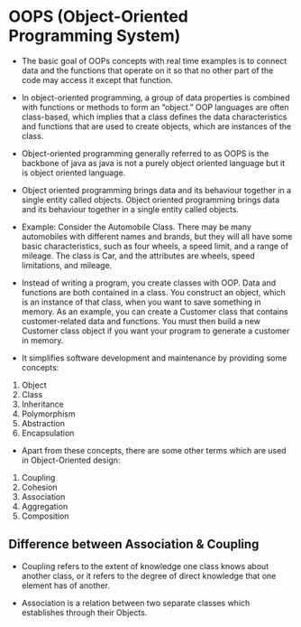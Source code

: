 # OOPS (Object-Oriented Programming System)

- The basic goal of OOPs concepts with real time examples is to connect data and the functions that operate on it so that no other part of the code may access it except that function.


- In object-oriented programming, a group of data properties is combined with functions or methods to form an “object.” OOP languages are often class-based, which implies that a class defines the data characteristics and functions that are used to create objects, which are instances of the class.


- Object-oriented programming generally referred to as OOPS is the backbone of java as java is not a purely object oriented language but it is object oriented language.


- Object oriented programming brings data and its behaviour together in a single entity called objects. Object oriented programming brings data and its behaviour together in a single entity called objects.


- Example: Consider the Automobile Class. There may be many automobiles with different names and brands, but they will all have some basic characteristics, such as four wheels, a speed limit, and a range of mileage. The class is Car, and the attributes are wheels, speed limitations, and mileage.


- Instead of writing a program, you create classes with OOP. Data and functions are both contained in a class. You construct an object, which is an instance of that class, when you want to save something in memory. As an example, you can create a Customer class that contains customer-related data and functions. You must then build a new Customer class object if you want your program to generate a customer in memory.


- It simplifies software development and maintenance by providing some concepts:

1. Object
2. Class
3. Inheritance
4. Polymorphism
5. Abstraction
6. Encapsulation

- Apart from these concepts, there are some other terms which are used in Object-Oriented design:

1. Coupling
2. Cohesion
3. Association
4. Aggregation
5. Composition

## Difference between Association & Coupling

- Coupling refers to the extent of knowledge one class knows about another class, or it refers to the degree of direct knowledge that one element has of another.

- Association is a relation between two separate classes which establishes through their Objects.
